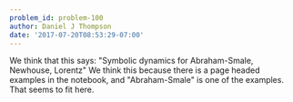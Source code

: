 ```yaml
---
problem_id: problem-100
author: Daniel J Thompson
date: '2017-07-20T08:53:29-07:00'
---
```

We think that this says: "Symbolic dynamics for Abraham-Smale, Newhouse,
Lorentz" We think this because there is a page headed examples in the
notebook, and "Abraham-Smale" is one of the examples. That seems to fit here.

